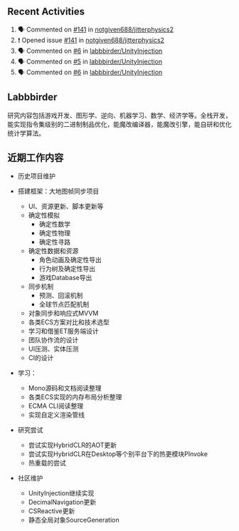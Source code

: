 ## Recent Activities

<!--START_SECTION:activity-->
1. 🗣 Commented on [#141](https://github.com/notgiven688/jitterphysics2/issues/141#issuecomment-2138714138) in [notgiven688/jitterphysics2](https://github.com/notgiven688/jitterphysics2)
2. ❗ Opened issue [#141](https://github.com/notgiven688/jitterphysics2/issues/141) in [notgiven688/jitterphysics2](https://github.com/notgiven688/jitterphysics2)
3. 🗣 Commented on [#6](https://github.com/labbbirder/UnityInjection/issues/6#issuecomment-2137347085) in [labbbirder/UnityInjection](https://github.com/labbbirder/UnityInjection)
4. 🗣 Commented on [#5](https://github.com/labbbirder/UnityInjection/issues/5#issuecomment-2136543591) in [labbbirder/UnityInjection](https://github.com/labbbirder/UnityInjection)
5. 🗣 Commented on [#6](https://github.com/labbbirder/UnityInjection/issues/6#issuecomment-2136541999) in [labbbirder/UnityInjection](https://github.com/labbbirder/UnityInjection)
<!--END_SECTION:activity-->

## Labbbirder
<!--
Im labbbirder. 94生人，测控专业，爱好广泛。

熟练使用大多数主流语言，了解大多数流行框架，系统性的熟悉计算机原理。
-->
研究内容包括游戏开发、图形学、逆向、机器学习、数学、经济学等。全栈开发，能实现指令集级别的二进制制品优化，能魔改编译器，能魔改引擎，能自研和优化统计学算法。

## 近期工作内容
* 历史项目维护
* 搭建框架：大地图帧同步项目
  * UI、资源更新、脚本更新等
  * 确定性模拟
    * 确定性数学
    * 确定性物理
    * 确定性寻路
  * 确定性数据和资源
    * 角色动画及确定性导出
    * 行为树及确定性导出
    * 游戏Database导出
  * 同步机制
    * 预测、回滚机制
    * 全球节点匹配机制
  * 对象同步和响应式MVVM
  * 各类ECS方案对比和技术选型
  * 学习和借鉴ET服务端设计
  * 团队协作流的设计
  * UI压测、实体压测
  * CI的设计
 
* 学习：
  * Mono源码和文档阅读整理
  * 各类ECS实现的内存布局分析整理
  * ECMA CLI阅读整理
  * 实现自定义渲染管线
 
* 研究尝试
  * 尝试实现HybridCLR的AOT更新
  * 尝试实现HybridCLR在Desktop等个别平台下的热更模块PInvoke
  * 热重载的尝试
 
* 社区维护
  * UnityInjection继续实现
  * DecimalNavigation更新
  * CSReactive更新
  * 静态全局对象SourceGeneration
<!--
HybridCLR PR贡献者、团结引擎BugFix贡献者

### 节律

我现阶段按照以下优先级安排自己的时间：
* 本职工作
* 家庭陪伴
* 跟朋友密谋点小东西
* 开源和社区

此所谓：人生的得分取决于多个维度张成的空间。

### 生涯成就

市级中小学数学竞赛第一名。

2006初中开始学习编程，主要成就：
* 编写脚本、外挂、木马、远程控制程序等
* 帮助多名大学网友做毕设。

2010高中主要成就：
* 自制游戏引擎，由C++编写，主要由DirectX9、Lua SDK、WinSocket等组成
* 为某国企开发水印印刷SDK
* 开发并在学校出售微机室脱控软件，有在线集中管理软件序列号的功能
* 设计颜色图案到文字的映射“语言”，将不擅长的历史课程笔记完全“图形化”，并定制加工成布料

2013年大学主要成就：
* 使用Unity 5.1开发多人在线对战的MOBA坦克游戏，安卓市场评分4.6，并有玩家自发组建游戏交流QQ群。
* 开发了远程真机调试IDE，实现了以下难点
  * 远程断点和堆栈
  * 语法高亮
  * 进程状态监视
  * 虚拟机状态监视
  * 实时日志
  * 脚本热推送
 
工作后：
* 开发游戏若干
* 以讲师身份受邀大学校园，分享游戏开发经验
-->
